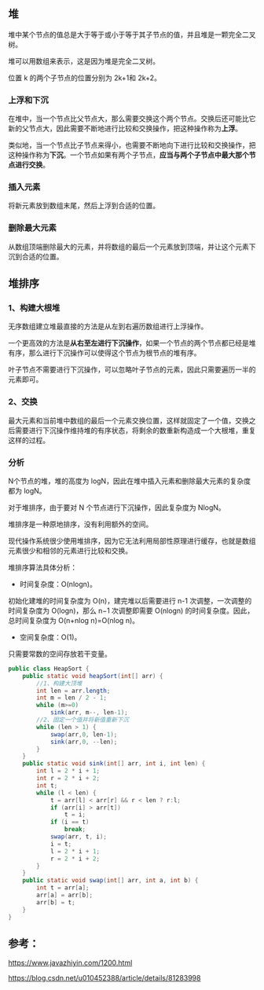 ## 堆

堆中某个节点的值总是大于等于或小于等于其子节点的值，并且堆是一颗完全二叉树。

堆可以用数组来表示，这是因为堆是完全二叉树。

位置 k 的两个子节点的位置分别为 2k+1和 2k+2。

### 上浮和下沉

在堆中，当一个节点比父节点大，那么需要交换这个两个节点。交换后还可能比它新的父节点大，因此需要不断地进行比较和交换操作，把这种操作称为**上浮**。

类似地，当一个节点比子节点来得小，也需要不断地向下进行比较和交换操作，把这种操作称为**下沉**。一个节点如果有两个子节点，**应当与两个子节点中最大那个节点进行交换**。 

### 插入元素

将新元素放到数组末尾，然后上浮到合适的位置。 

### 删除最大元素

从数组顶端删除最大的元素，并将数组的最后一个元素放到顶端，并让这个元素下沉到合适的位置。 



## 堆排序

### 1、构建大根堆

无序数组建立堆最直接的方法是从左到右遍历数组进行上浮操作。

一个更高效的方法是**从右至左进行下沉操作**，如果一个节点的两个节点都已经是堆有序，那么进行下沉操作可以使得这个节点为根节点的堆有序。

叶子节点不需要进行下沉操作，可以忽略叶子节点的元素，因此只需要遍历一半的元素即可。 

### 2、交换

最大元素和当前堆中数组的最后一个元素交换位置，这样就固定了一个值，交换之后需要进行下沉操作维持堆的有序状态，将剩余的数重新构造成一个大根堆，重复这样的过程。

### 分析

N个节点的堆，堆的高度为 logN，因此在堆中插入元素和删除最大元素的复杂度都为 logN。

对于堆排序，由于要对 N 个节点进行下沉操作，因此复杂度为 NlogN。

堆排序是一种原地排序，没有利用额外的空间。

现代操作系统很少使用堆排序，因为它无法利用局部性原理进行缓存，也就是数组元素很少和相邻的元素进行比较和交换。



堆排序算法具体分析：

- 时间复杂度：O(nlogn)。

初始化建堆的时间复杂度为 O(n)，建完堆以后需要进行 n-1 次调整，一次调整的时间复杂度为 O(logn)，那么 n−1 次调整即需要 O(nlogn) 的时间复杂度。因此，总时间复杂度为 O(n+nlog n)=O(nlog n)。

- 空间复杂度：O(1)。

只需要常数的空间存放若干变量。

````java
public class HeapSort {
	public static void heapSort(int[] arr) {
        //1、构建大顶堆
        int len = arr.length;
        int m = len / 2 - 1;
        while (m>=0)
            sink(arr, m--, len-1);
        //2、固定一个值并将新值重新下沉
        while (len > 1) {
            swap(arr,0, len-1);
            sink(arr,0, --len);
        }
    }
    public static void sink(int[] arr, int i, int len) {
        int l = 2 * i + 1;
        int r = 2 * i + 2;
        int t;
        while (l < len) {
            t = arr[l] < arr[r] && r < len ? r:l;
            if (arr[i] > arr[t])
                t = i;
            if (i == t)
                break;
            swap(arr, t, i);
            i = t;
            l = 2 * i + 1;
            r = 2 * i + 2;
        }
    }
    public static void swap(int[] arr, int a, int b) {
        int t = arr[a];
        arr[a] = arr[b];
        arr[b] = t;
    }
}
````



## 参考：

https://www.javazhiyin.com/1200.html

https://blog.csdn.net/u010452388/article/details/81283998

